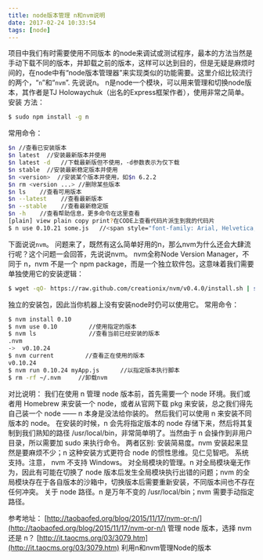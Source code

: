 ```yaml
---
title: node版本管理 n和nvm说明
date: 2017-02-24 10:33:54
tags: [node]
---
```



项目中我们有时需要使用不同版本 的node来调试或测试程序，最本的方法当然是手动下载不同的版本，并卸载之前的版本，这样可以达到目的，但是无疑是麻烦时间的，在node中有“node版本管理器”来实现类似的功能需要。这里介绍比较流行的两个，“`n`”和“`nvm`”.
先说说n。
n是node一个模块，可以用来管理和切换node版本，其作者是TJ Holowaychuk（出名的Express框架作者），使用非常之简单。
安装 方法：

```bash
$ sudo npm install -g n  
```
常用命令：

```bash
$n //查看已安装版本  
$n latest  //安装最新版本并使用  
$n latest -d   //下载最新版但不使用，-d参数表示为仅下载  
$n stable  //安装最新稳定版本并使用  
$n <version>  //安装某个版本并使用，如$n 6.2.2  
$n rm <version ...> //删除某些版本  
$n ls    //查看可用版本  
$n --latest    //查看最新版本  
$n --stable    //查看最新稳定版  
$n -h    //查看帮助信息，更多命令在这里查看  
[plain] view plain copy print?在CODE上查看代码片派生到我的代码片
$ n use 0.10.21 some.js   //<span style="font-family: Arial, Helvetica, sans-serif;">以指定的版本来执行脚本</span>  
```


下面说说`nvm`。
问题来了，既然有这么简单好用的n，那么nvm为什么还会大肆流行呢？这个问题一会回答，先说说nvm。
nvm全称Node Version Manager，不同于 n，nvm 不是一个 npm package，而是一个独立软件包。这意味着我们需要单独使用它的安装逻辑：

```bash
$ wget -qO- https://raw.github.com/creationix/nvm/v0.4.0/install.sh | sh 
``` 
独立的安装包，因此当你机器上没有安装node时仍可以使用它。
常用命令：

```bash
$ nvm install 0.10    
$ nvm use 0.10         //使用指定的版本   
$ nvm ls               //查看当前已经安装的版本  
.nvm  
->  v0.10.24  
$ nvm current         //查看正在使用的版本  
v0.10.24  
$ nvm run 0.10.24 myApp.js      //以指定版本执行脚本  
$ rm -rf ~/.nvm     //卸载nvm  
```

对比说明：
我们在使用 n 管理 node 版本前，首先需要一个 node 环境。我们或者用 Homebrew 来安装一个 node，或者从官网下载 pkg 来安装，总之我们得先自己装一个 node —— n 本身是没法给你装的。
然后我们可以使用 n 来安装不同版本的 node。
在安装的时候，n 会先将指定版本的 node 存储下来，然后将其复制到我们熟知的路径 /usr/local/bin，非常简单明了。当然由于 n 会操作到非用户目录，所以需要加 sudo 来执行命令。
两者区别:
安装简易度。nvm 安装起来显然是要麻烦不少；n 这种安装方式更符合 node 的惯性思维。见仁见智吧。
系统支持。注意， nvm 不支持 Windows。
对全局模块的管理。n 对全局模块毫无作为，因此有可能在切换了 node 版本后发生全局模块执行出错的问题；nvm 的全局模块存在于各自版本的沙箱中，切换版本后需要重新安装，不同版本间也不存在任何冲突。
关于 node 路径。n 是万年不变的 /usr/local/bin；nvm 需要手动指定路径。

参考地址：
[http://taobaofed.org/blog/2015/11/17/nvm-or-n/](http://taobaofed.org/blog/2015/11/17/nvm-or-n/)     管理 node 版本，选择 nvm 还是 n？
[http://it.taocms.org/03/3079.htm](http://it.taocms.org/03/3079.htm)      利用n和nvm管理Node的版本



